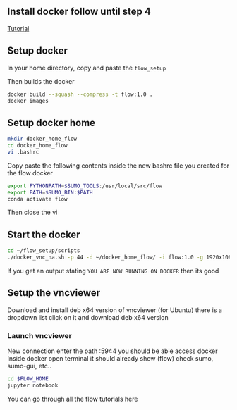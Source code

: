 ## Install docker follow until step 4
[Tutorial](https://www.digitalocean.com/community/tutorials/how-to-install-and-use-docker-on-ubuntu-20-04) 

## Setup docker
In your home directory, copy and paste the `flow_setup`

Then builds the docker
```bash
docker build --squash --compress -t flow:1.0 . 
docker images
```
## Setup docker home
```bash
mkdir docker_home_flow
cd docker_home_flow
vi .bashrc
```
Copy paste the following contents inside the new bashrc file you created for the flow docker
```bash
export PYTHONPATH=$SUMO_TOOLS:/usr/local/src/flow
export PATH=$SUMO_BIN:$PATH
conda activate flow
```
Then close the vi 
## Start the docker 
```bash
cd ~/flow_setup/scripts
./docker_vnc_na.sh -p 44 -d ~/docker_home_flow/ -i flow:1.0 -g 1920x1080
```
If you get an output stating `YOU ARE NOW RUNNING ON DOCKER` then its good

## Setup the vncviewer
Download and install deb x64 version of vncviewer (for Ubuntu) there is a dropdown list click on it and download deb x64 version
### Launch vncviewer 
New connection enter the path <your computer name>:5944 you should be able access docker
Inside docker open terminal it should already show (flow) check sumo, sumo-gui, etc.. 
```bash
cd $FLOW_HOME
jupyter notebook
```
You can go through all the flow tutorials here
